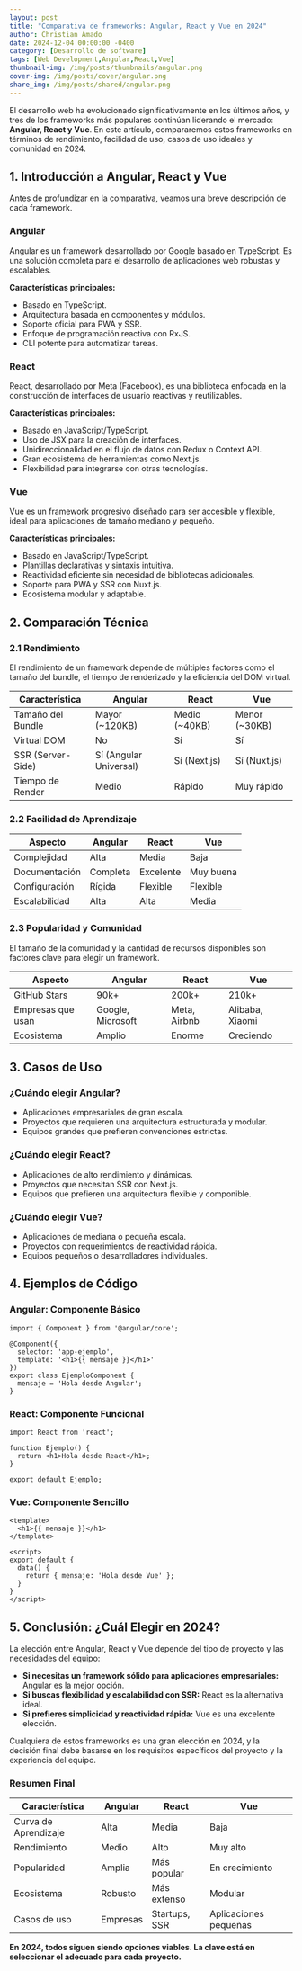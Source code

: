 ```yaml
---
layout: post
title: "Comparativa de frameworks: Angular, React y Vue en 2024"
author: Christian Amado
date: 2024-12-04 00:00:00 -0400
category: [Desarrollo de software]
tags: [Web Development,Angular,React,Vue]
thumbnail-img: /img/posts/thumbnails/angular.png
cover-img: /img/posts/cover/angular.png
share_img: /img/posts/shared/angular.png
---
```


El desarrollo web ha evolucionado significativamente en los últimos años, y tres de los frameworks más populares continúan liderando el mercado: **Angular, React y Vue**. En este artículo, compararemos estos frameworks en términos de rendimiento, facilidad de uso, casos de uso ideales y comunidad en 2024.

<!--more-->

## 1. Introducción a Angular, React y Vue

Antes de profundizar en la comparativa, veamos una breve descripción de cada framework.

### **Angular**
Angular es un framework desarrollado por Google basado en TypeScript. Es una solución completa para el desarrollo de aplicaciones web robustas y escalables.

**Características principales:**
- Basado en TypeScript.
- Arquitectura basada en componentes y módulos.
- Soporte oficial para PWA y SSR.
- Enfoque de programación reactiva con RxJS.
- CLI potente para automatizar tareas.

### **React**
React, desarrollado por Meta (Facebook), es una biblioteca enfocada en la construcción de interfaces de usuario reactivas y reutilizables.

**Características principales:**
- Basado en JavaScript/TypeScript.
- Uso de JSX para la creación de interfaces.
- Unidireccionalidad en el flujo de datos con Redux o Context API.
- Gran ecosistema de herramientas como Next.js.
- Flexibilidad para integrarse con otras tecnologías.

### **Vue**
Vue es un framework progresivo diseñado para ser accesible y flexible, ideal para aplicaciones de tamaño mediano y pequeño.

**Características principales:**
- Basado en JavaScript/TypeScript.
- Plantillas declarativas y sintaxis intuitiva.
- Reactividad eficiente sin necesidad de bibliotecas adicionales.
- Soporte para PWA y SSR con Nuxt.js.
- Ecosistema modular y adaptable.

## 2. Comparación Técnica

### **2.1 Rendimiento**

El rendimiento de un framework depende de múltiples factores como el tamaño del bundle, el tiempo de renderizado y la eficiencia del DOM virtual.

| Característica        | Angular        | React          | Vue            |
|----------------------|---------------|---------------|---------------|
| Tamaño del Bundle   | Mayor (~120KB) | Medio (~40KB) | Menor (~30KB) |
| Virtual DOM         | No             | Sí            | Sí            |
| SSR (Server-Side)   | Sí (Angular Universal) | Sí (Next.js) | Sí (Nuxt.js) |
| Tiempo de Render    | Medio          | Rápido        | Muy rápido    |

### **2.2 Facilidad de Aprendizaje**

| Aspecto              | Angular        | React          | Vue            |
|----------------------|---------------|---------------|---------------|
| Complejidad         | Alta           | Media         | Baja          |
| Documentación       | Completa       | Excelente     | Muy buena     |
| Configuración       | Rígida         | Flexible      | Flexible      |
| Escalabilidad       | Alta           | Alta          | Media         |

### **2.3 Popularidad y Comunidad**

El tamaño de la comunidad y la cantidad de recursos disponibles son factores clave para elegir un framework.

| Aspecto             | Angular       | React          | Vue            |
|---------------------|--------------|---------------|---------------|
| GitHub Stars       | 90k+          | 200k+         | 210k+         |
| Empresas que usan  | Google, Microsoft | Meta, Airbnb | Alibaba, Xiaomi |
| Ecosistema         | Amplio        | Enorme        | Creciendo     |

## 3. Casos de Uso

### **¿Cuándo elegir Angular?**
- Aplicaciones empresariales de gran escala.
- Proyectos que requieren una arquitectura estructurada y modular.
- Equipos grandes que prefieren convenciones estrictas.

### **¿Cuándo elegir React?**
- Aplicaciones de alto rendimiento y dinámicas.
- Proyectos que necesitan SSR con Next.js.
- Equipos que prefieren una arquitectura flexible y componible.

### **¿Cuándo elegir Vue?**
- Aplicaciones de mediana o pequeña escala.
- Proyectos con requerimientos de reactividad rápida.
- Equipos pequeños o desarrolladores individuales.

## 4. Ejemplos de Código

### **Angular: Componente Básico**
```
import { Component } from '@angular/core';

@Component({
  selector: 'app-ejemplo',
  template: '<h1>{{ mensaje }}</h1>'
})
export class EjemploComponent {
  mensaje = 'Hola desde Angular';
}
```

### **React: Componente Funcional**
```
import React from 'react';

function Ejemplo() {
  return <h1>Hola desde React</h1>;
}

export default Ejemplo;
```

### **Vue: Componente Sencillo**
```
<template>
  <h1>{{ mensaje }}</h1>
</template>

<script>
export default {
  data() {
    return { mensaje: 'Hola desde Vue' };
  }
}
</script>
```

## 5. Conclusión: ¿Cuál Elegir en 2024?

La elección entre Angular, React y Vue depende del tipo de proyecto y las necesidades del equipo:

- **Si necesitas un framework sólido para aplicaciones empresariales:** Angular es la mejor opción.
- **Si buscas flexibilidad y escalabilidad con SSR:** React es la alternativa ideal.
- **Si prefieres simplicidad y reactividad rápida:** Vue es una excelente elección.

Cualquiera de estos frameworks es una gran elección en 2024, y la decisión final debe basarse en los requisitos específicos del proyecto y la experiencia del equipo.

### **Resumen Final**

| Característica     | Angular        | React          | Vue            |
|-------------------|---------------|---------------|---------------|
| Curva de Aprendizaje | Alta        | Media         | Baja          |
| Rendimiento      | Medio         | Alto          | Muy alto      |
| Popularidad      | Amplia        | Más popular   | En crecimiento |
| Ecosistema      | Robusto       | Más extenso   | Modular       |
| Casos de uso     | Empresas      | Startups, SSR | Aplicaciones pequeñas |

**En 2024, todos siguen siendo opciones viables. La clave está en seleccionar el adecuado para cada proyecto.**